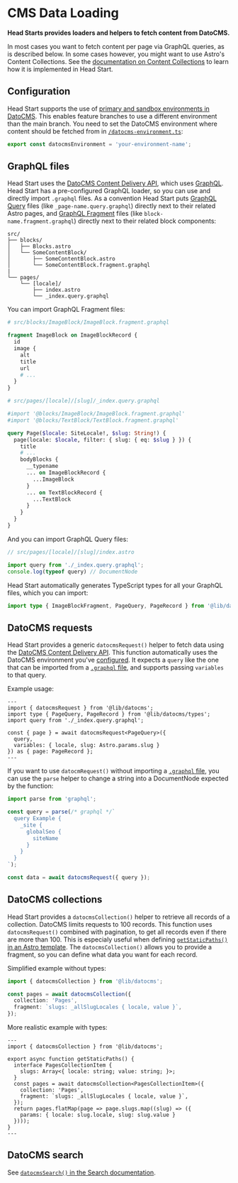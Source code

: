 # CMS Data Loading

**Head Starts provides loaders and helpers to fetch content from DatoCMS.**

In most cases you want to fetch content per page via GraphQL queries, as is described below. In some cases however, you might want to use Astro's Content Collections. See the [documentation on Content Collections](./content-collections.md) to learn how it is implemented in Head Start.

## Configuration

Head Start supports the use of [primary and sandbox environments in DatoCMS](https://www.datocms.com/docs/scripting-migrations/introduction). This enables feature branches to use a different environment than the main branch. You need to set the DatoCMS environment where content should be fetched from in [`/datocms-environment.ts`](../datocms-environment.ts):

```ts
export const datocmsEnvironment = 'your-environment-name';
```

## GraphQL files

Head Start uses the [DatoCMS Content Delivery API](https://www.datocms.com/docs/content-delivery-api), which uses [GraphQL](https://graphql.org/). Head Start has a pre-configured GraphQL loader, so you can use and directly import `.graphql` files. As a convention Head Start puts [GraphQL Query](https://graphql.org/learn/queries/) files (like `_page-name.query.graphql`) directly next to their related Astro pages, and [GraphQL Fragment](https://graphql.org/learn/queries/) files (like `block-name.fragment.graphql`) directly next to their related block components:

```
src/
├── blocks/
│   ├── Blocks.astro
│   └── SomeContentBlock/
│       ├── SomeContentBlock.astro
│       └── SomeContentBlock.fragment.graphql
|
└── pages/
    └── [locale]/
        ├── index.astro
        └── _index.query.graphql
```

You can import GraphQL Fragment files:

```graphql
# src/blocks/ImageBlock/ImageBlock.fragment.graphql

fragment ImageBlock on ImageBlockRecord {
  id
  image {
    alt
    title
    url
    # ...
  }
}
```

```graphql
# src/pages/[locale]/[slug]/_index.query.graphql

#import '@blocks/ImageBlock/ImageBlock.fragment.graphql'
#import '@blocks/TextBlock/TextBlock.fragment.graphql'

query Page($locale: SiteLocale!, $slug: String!) {
  page(locale: $locale, filter: { slug: { eq: $slug } }) {
    title
    # ...
    bodyBlocks {
      __typename
      ... on ImageBlockRecord {
        ...ImageBlock
      }
      ... on TextBlockRecord {
        ...TextBlock
      }
    }
  }
}
```

And you can import GraphQL Query files:

```ts
// src/pages/[locale]/[slug]/index.astro

import query from './_index.query.graphql';
console.log(typeof query) // DocumentNode
```

Head Start automatically generates TypeScript types for all your GraphQL files, which you can import:

```ts
import type { ImageBlockFragment, PageQuery, PageRecord } from '@lib/datocms/types';
```

## DatoCMS requests

Head Start provides a generic `datocmsRequest()` helper to fetch data using the [DatoCMS Content Delivery API](https://www.datocms.com/docs/content-delivery-api). This function automatically uses the DatoCMS environment you've [configured](#configuration). It expects a `query` like the one that can be imported from a [`.graphql` file](#graphql-files), and supports passing `variables` to that query.

Example usage:

```astro
---
import { datocmsRequest } from '@lib/datocms';
import type { PageQuery, PageRecord } from '@lib/datocms/types';
import query from './_index.query.graphql';

const { page } = await datocmsRequest<PageQuery>({
  query,
  variables: { locale, slug: Astro.params.slug }
}) as { page: PageRecord };
---
```

If you want to use `datocmRequest()` without importing a [`.graphql` file](#graphql-files), you can use the `parse` helper to change a string into a DocumentNode expected by the function:

```ts
import parse from 'graphql';

const query = parse(/* graphql */`
  query Example {
    _site {
      globalSeo {
        siteName
      }
    }
  }
`);

const data = await datocmsRequest({ query });
```

## DatoCMS collections

Head Start provides a `datocmsCollection()` helper to retrieve all records of a collection. DatoCMS limits requests to 100 records. This function uses `datocmsRequest()` combined with pagination, to get all records even if there are more than 100. This is especialy useful when defining [`getStaticPaths()` in an Astro template](https://docs.astro.build/en/core-concepts/routing/#static-ssg-mode). The `datocmsCollection()` allows you to provide a fragment, so you can define what data you want for each record.

Simplified example without types:

```ts
import { datocmsCollection } from '@lib/datocms';

const pages = await datocmsCollection({
  collection: 'Pages',
  fragment: `slugs: _allSlugLocales { locale, value }`,
});
```

More realistic example with types:

```astro
---
import { datocmsCollection } from '@lib/datocms';

export async function getStaticPaths() {
  interface PagesCollectionItem {
    slugs: Array<{ locale: string; value: string; }>;
  }
  const pages = await datocmsCollection<PagesCollectionItem>({
    collection: 'Pages',
    fragment: `slugs: _allSlugLocales { locale, value }`,
  });
  return pages.flatMap(page => page.slugs.map((slug) => ({
    params: { locale: slug.locale, slug: slug.value }
  })));
}
---
```

## DatoCMS search

See [`datocmsSearch()` in the Search documentation](./search.md#search-lib-function).
